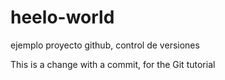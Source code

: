 # heelo-world
ejemplo proyecto github, control de versiones

This is a change with a commit, for the Git tutorial
